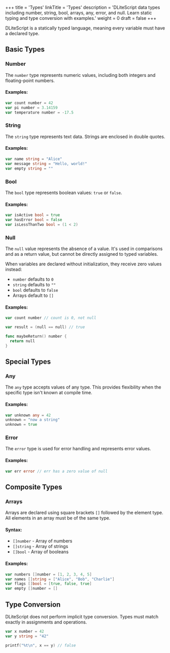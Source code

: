 +++
title = 'Types'
linkTitle = 'Types'
description = 'DLiteScript data types including number, string, bool, arrays, any, error, and null. Learn static typing and type conversion with examples.'
weight = 0
draft = false
+++

DLiteScript is a statically typed language, meaning every variable must have a declared type.

## Basic Types

### Number

The `number` type represents numeric values, including both integers and floating-point numbers.

#### Examples:

```go
var count number = 42
var pi number = 3.14159
var temperature number = -17.5
```

### String

The `string` type represents text data. Strings are enclosed in double quotes.

#### Examples:

```go
var name string = "Alice"
var message string = "Hello, world!"
var empty string = ""
```

### Bool

The `bool` type represents boolean values: `true` or `false`.

#### Examples:

```go
var isActive bool = true
var hasError bool = false
var isLessThanTwo bool = (1 < 2)
```

### Null

The `null` value represents the absence of a value.
It's used in comparisons and as a return value,
but cannot be directly assigned to typed variables.

When variables are declared without initialization, they receive zero values instead:
- `number` defaults to `0`
- `string` defaults to `""`
- `bool` defaults to `false`
- Arrays default to `[]`

#### Examples:

```go
var count number // count is 0, not null

var result = (null == null) // true

func maybeReturn() number {
  return null
}
```

## Special Types

### Any

The `any` type accepts values of any type.
This provides flexibility when the specific type isn't known at compile time.

#### Examples:

```go
var unknown any = 42
unknown = "now a string"
unknown = true
```

### Error

The `error` type is used for error handling and represents error values.

#### Examples:

```go
var err error // err has a zero value of null
```

## Composite Types

### Arrays

Arrays are declared using square brackets `[]` followed by the element type.
All elements in an array must be of the same type.

#### Syntax:

- `[]number` - Array of numbers
- `[]string` - Array of strings
- `[]bool` - Array of booleans

#### Examples:

```go
var numbers []number = [1, 2, 3, 4, 5]
var names []string = ["Alice", "Bob", "Charlie"]
var flags []bool = [true, false, true]
var empty []number = []
```

## Type Conversion

DLiteScript does not perform implicit type conversion. Types must match exactly in assignments and operations.

```go
var x number = 42
var y string = "42"

printf("%t\n", x == y) // false
```

